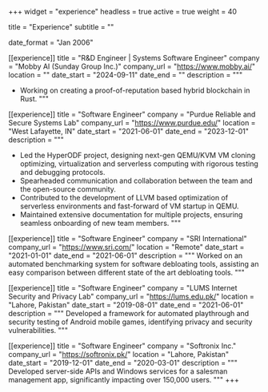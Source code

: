 +++
widget = "experience"
headless = true
active = true
weight = 40

title = "Experience"
subtitle = ""

date_format = "Jan 2006"


[[experience]]
  title = "R&D Engineer | Systems Software Engineer"
  company = "Mobby AI (Sunday Group Inc.)"
  company_url = "https://www.mobby.ai/"
  location = ""
  date_start = "2024-09-11"
  date_end = ""
  description = """
  - Working on creating a proof-of-reputation based hybrid blockchain in Rust.
  """


[[experience]]
  title = "Software Engineer"
  company = "Purdue Reliable and Secure Systems Lab"
  company_url = "https://www.purdue.edu/"
  location = "West Lafayette, IN"
  date_start = "2021-06-01"
  date_end = "2023-12-01"
  description = """
  - Led the HyperODF project, designing next-gen QEMU/KVM VM cloning optimizing, virtualization and serverless computing with rigorous testing and debugging protocols.
  - Spearheaded communication and collaboration between the team and the open-source community.
  - Contributed to the development of LLVM based optimization of serverless environments and fast-forward of VM startup in QEMU.
  - Maintained extensive documentation for multiple projects, ensuring seamless onboarding of new team members.
  """


[[experience]]
  title = "Software Engineer"
  company = "SRI International"
  company_url = "https://www.sri.com/"
  location = "Remote"
  date_start = "2021-01-01"
  date_end = "2021-06-01"
  description = """
  Worked on an automated benchmarking system for software debloating tools, assisting an easy comparison between different state of the art debloating tools.
  """

[[experience]]
  title = "Software Engineer"
  company = "LUMS Internet Security and Privacy Lab"
  company_url = "https://lums.edu.pk/"
  location = "Lahore, Pakistan"
  date_start = "2019-08-01"
  date_end = "2021-06-01"
  description = """
  Developed a framework for automated playthrough and security testing of Android mobile games, identifying privacy and security vulnerabilities.
  """

[[experience]]
  title = "Software Engineer"
  company = "Softronix Inc."
  company_url = "https://softronix.pk/"
  location = "Lahore, Pakistan"
  date_start = "2019-12-01"
  date_end = "2020-03-01"
  description = """
  Developed server-side APIs and Windows services for a salesman management app, significantly impacting over 150,000 users.
  """
+++
